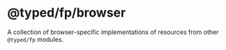 # @typed/fp/browser

A collection of browser-specific implementations of resources from other `@typed/fp` modules.
